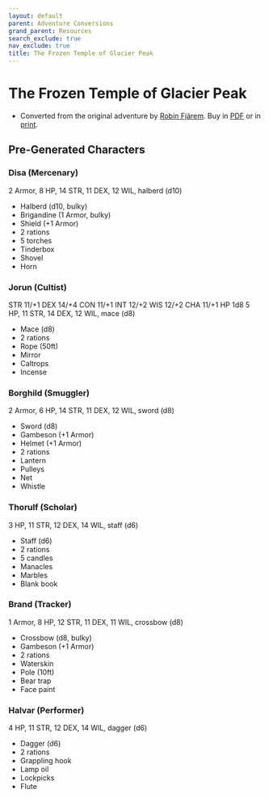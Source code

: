 ```yaml
---
layout: default
parent: Adventure Conversions
grand_parent: Resources
search_exclude: true
nav_exclude: true
title: The Frozen Temple of Glacier Peak
---
```


# The Frozen Temple of Glacier Peak

- Converted from the original adventure by [Robin Fjärem](https://ialath.itch.io/). Buy in [PDF](https://ialath.itch.io/frozen-temple-of-glacier-peak) or in [print](https://www.exaltedfuneral.com/collections/store-exclusive/products/the-frozen-temple-of-glacier-peak).

## Pre-Generated Characters

### Disa (Mercenary)
2 Armor, 8 HP, 14 STR, 11 DEX, 12 WIL, halberd (d10)
- Halberd (d10, bulky)
- Brigandine (1 Armor, bulky)
- Shield (+1 Armor)
- 2 rations
- 5 torches
- Tinderbox
- Shovel
- Horn

### Jorun (Cultist)
STR 11/+1 DEX 14/+4 CON 11/+1 INT 12/+2 WIS 12/+2 CHA 11/+1 HP 1d8
5 HP, 11 STR, 14 DEX, 12 WIL, mace (d8)
- Mace (d8)
- 2 rations
- Rope (50ft)
- Mirror
- Caltrops
- Incense

### Borghild (Smuggler)
2 Armor, 6 HP, 14 STR, 11 DEX, 12 WIL, sword (d8)
- Sword (d8)
- Gambeson (+1 Armor)
- Helmet (+1 Armor)
- 2 rations
- Lantern
- Pulleys
- Net
- Whistle

### Thorulf (Scholar)
3 HP, 11 STR, 12 DEX, 14 WIL, staff (d6)
- Staff (d6)
- 2 rations
- 5 candles
- Manacles
- Marbles
- Blank book

### Brand (Tracker)
1 Armor, 8 HP, 12 STR, 11 DEX, 11 WIL, crossbow (d8)
- Crossbow (d8, bulky)
- Gambeson (+1 Armor)
- 2 rations
- Waterskin
- Pole (10ft)
- Bear trap
- Face paint

### Halvar (Performer)
4 HP, 11 STR, 12 DEX, 14 WIL, dagger (d6)
- Dagger (d6)
- 2 rations
- Grappling hook
- Lamp oil
- Lockpicks
- Flute
